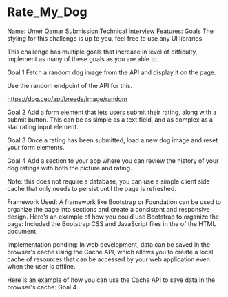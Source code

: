 # Rate_My_Dog
Name: Umer Qamar
Submission:Technical Interview
Features:
Goals
The styling for this challenge is up to you, feel free to use any UI libraries

This challenge has multiple goals that increase in level of difficulty, implement as many of these goals as you are able to.

Goal 1
Fetch a random dog image from the API and display it on the page.

Use the random endpoint of the API for this.

https://dog.ceo/api/breeds/image/random

Goal 2
Add a form element that lets users submit their rating, along with a submit button. This can be as simple as a text field, and as complex as a star rating input element.

Goal 3
Once a rating has been submitted, load a new dog image and reset your form elements.

Goal 4
Add a section to your app where you can review the history of your dog ratings with both the picture and rating.

Note: this does not require a database, you can use a simple client side cache that only needs to persist until the page is refreshed.
 
Framework Used:
A framework like Bootstrap or Foundation can be used to organize the page into sections and create a consistent and responsive design. Here's an example of how you could use Bootstrap to organize the page:
Included the Bootstrap CSS and JavaScript files in the <head> of the HTML document.

Implementation pending: In web development, data can be saved in the browser's cache using the Cache API, which allows you to create a local cache of resources that can be accessed by your web application even when the user is offline.

Here is an example of how you can use the Cache API to save data in the browser's cache: Goal 4
